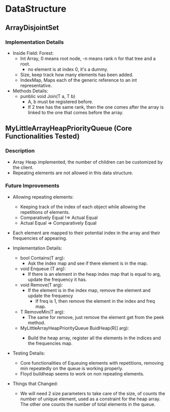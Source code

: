 # DataStructure #
## ArrayDisjointSet<T> ##
### Implementation Details ###
- Inside Field: Forest: 
    - Int Array, 0 means root node, -n means rank n for that tree and a root.
        - no element is at index 0, it's a dummy.  
    - Size, keep track how many elements has been added. 
    - IndexMap, Maps each of the generic reference to an int representative.
- Methods Details: 
    - punblic void Join(T a, T b)
        - A, b must be registered before. 
        - If 2 tree has the same rank, then the one comes after the array is linked to the one that comes before
        the array.  

## MyLittleArrayHeapPriorityQueue (Core Functionalities Tested)
### Description 
- Array Heap implemented, the number of children can be customized by the client.
- Repeating elements are not allowed in this data structure.  
### Future Improvements 
- Allowing repeating elements: 
    - Keeping track of the index of each object while allowing the repetitions of elements.
    - Comparatively Equal !=> Actual Equal
    - Actual Equal => Comparatively Equal
- Each element are mapped to their potential index in the array and their frequencies of appearing. 

- Implementation Details: 
    - bool Contains(T arg): 
        - Ask the index map and see if there element is in the map. 
    - void Enqueue (T arg): 
        - If there is an element in the heap index map that is equal to arg, update the frequency it has. 
    - void Remove(T arg): 
        - If the element is in the index map, remove the element and update the frequency
             - If freq is 1, then remove the element in the index and freq map.
    - T RemoveMin(T arg): 
        - The same for remove, just remove the element get from the peek method.
    - MyLittleArrayHeapPriorityQueue<R> BuidHeap(R[] arg):
        - Build the heap array, register all the elements in the indices and the frequencies map.
- Testing Details:
    - Core functionalities of Equeuing elements with repetitions, removing min repeatedly on the queue is working properly.
    - Floyd buildheap seems to work on non repeating elements.
- Things that Changed: 
    - We will need 2 size parameters to take care of the size, of counts the number of unique element, used as a constraint for the heap array. The other one counts the number of total elements in the queue. 